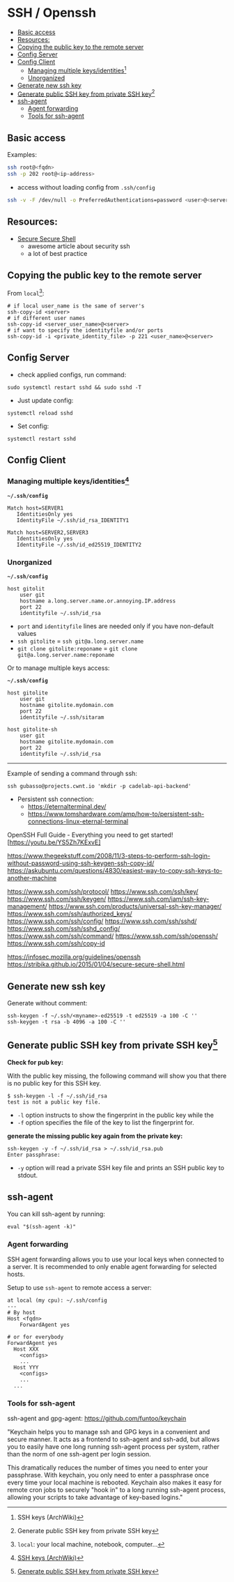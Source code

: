 # SSH / Openssh

<!-- toc -->

- [Basic access](#basic-access)
- [Resources:](#resources)
- [Copying the public key to the remote server](#copying-the-public-key-to-the-remote-server)
- [Config Server](#config-server)
- [Config Client](#config-client)
  - [Managing multiple keys/identities[^2]](#managing-multiple-keysidentities2)
  - [Unorganized](#unorganized)
- [Generate new ssh key](#generate-new-ssh-key)
- [Generate public SSH key from private SSH key[^1]](#generate-public-ssh-key-from-private-ssh-key1)
- [ssh-agent](#ssh-agent)
  - [Agent forwarding](#agent-forwarding)
  - [Tools for ssh-agent](#tools-for-ssh-agent)

<!-- tocstop -->

## Basic access

Examples:

```sh
ssh root@<fqdn>
ssh -p 202 root@<ip-address>
```

- access without loading config from `.ssh/config`

```sh
ssh -v -F /dev/null -o PreferredAuthentications=password <user>@<server>
```

## Resources:

- [Secure Secure Shell](https://stribika.github.io/2015/01/04/secure-secure-shell.html)
  - awesome article about security ssh
  - a lot of best practice

## Copying the public key to the remote server

From `local`[^3]:

```
# if local user_name is the same of server's
ssh-copy-id <server>
# if different user names
ssh-copy-id <server_user_name>@<server>
# if want to specify the identityfile and/or ports
ssh-copy-id -i <private_identity_file> -p 221 <user_name>@<server>
```

## Config Server

- check applied configs, run command:

```
sudo systemctl restart sshd && sudo sshd -T
```

- Just update config:

```
systemctl reload sshd
```

- Set config:

```
systemctl restart sshd
```

## Config Client

### Managing multiple keys/identities[^2]

**`~/.ssh/config`**
```
Match host=SERVER1
   IdentitiesOnly yes
   IdentityFile ~/.ssh/id_rsa_IDENTITY1

Match host=SERVER2,SERVER3
   IdentitiesOnly yes
   IdentityFile ~/.ssh/id_ed25519_IDENTITY2
```

### Unorganized

**`~/.ssh/config`**
```
host gitolit
    user git
    hostname a.long.server.name.or.annoying.IP.address
    port 22
    identityfile ~/.ssh/id_rsa
```

- `port` and `identityfile` lines are needed only if you have non-default values
- `ssh gitolite` = `ssh git@a.long.server.name`
- `git clone gitolite:reponame` = `git clone git@a.long.server.name:reponame`

Or to manage multiple keys access:

**`~/.ssh/config`**
```
host gitolite
    user git
    hostname gitolite.mydomain.com
    port 22
    identityfile ~/.ssh/sitaram

host gitolite-sh
    user git
    hostname gitolite.mydomain.com
    port 22
    identityfile ~/.ssh/id_rsa
```

---

Example of sending a command through ssh:

```
ssh gubasso@projects.cwnt.io 'mkdir -p cadelab-api-backend'
```

- Persistent ssh connection:
    - https://eternalterminal.dev/
    - https://www.tomshardware.com/amp/how-to/persistent-ssh-connections-linux-eternal-terminal

OpenSSH Full Guide - Everything you need to get started! [https://youtu.be/YS5Zh7KExvE]

https://www.thegeekstuff.com/2008/11/3-steps-to-perform-ssh-login-without-password-using-ssh-keygen-ssh-copy-id/
https://askubuntu.com/questions/4830/easiest-way-to-copy-ssh-keys-to-another-machine

https://www.ssh.com/ssh/protocol/
https://www.ssh.com/ssh/key/
https://www.ssh.com/ssh/keygen/
https://www.ssh.com/iam/ssh-key-management/
https://www.ssh.com/products/universal-ssh-key-manager/
https://www.ssh.com/ssh/authorized_keys/
https://www.ssh.com/ssh/config/
https://www.ssh.com/ssh/sshd/
https://www.ssh.com/ssh/sshd_config/
https://www.ssh.com/ssh/command/
https://www.ssh.com/ssh/openssh/
https://www.ssh.com/ssh/copy-id

https://infosec.mozilla.org/guidelines/openssh
https://stribika.github.io/2015/01/04/secure-secure-shell.html

## Generate new ssh key

Generate without comment:

```
ssh-keygen -f ~/.ssh/<myname>-ed25519 -t ed25519 -a 100 -C ''
ssh-keygen -t rsa -b 4096 -a 100 -C ''
```


## Generate public SSH key from private SSH key[^1]

**Check for pub key:**

With the public key missing, the following command will show you that there is no public key for this SSH key.

```
$ ssh-keygen -l -f ~/.ssh/id_rsa
test is not a public key file.
```
- `-l` option instructs to show the fingerprint in the public key while the
- `-f` option specifies the file of the key to list the fingerprint for.

**generate the missing public key again from the private key:**


```
ssh-keygen -y -f ~/.ssh/id_rsa > ~/.ssh/id_rsa.pub
Enter passphrase:
```
- `-y` option will read a private SSH key file and prints an SSH public key to stdout.

## ssh-agent

You can kill ssh-agent by running:

```
eval "$(ssh-agent -k)"
```

### Agent forwarding

SSH agent forwarding allows you to use your local keys when connected to a server. It is recommended to only enable agent forwarding for selected hosts.

Setup to use `ssh-agent` to remote access a server:

```
at local (my cpu): ~/.ssh/config
---
# By host
Host <fqdn>
    ForwardAgent yes

# or for everybody
ForwardAgent yes
  Host XXX
    <configs>
    ...
  Host YYY
    <configs>
    ...
  ...
```



### Tools for ssh-agent

ssh-agent and gpg-agent: https://github.com/funtoo/keychain

"Keychain helps you to manage ssh and GPG keys in a convenient and secure manner. It acts as a frontend to ssh-agent and ssh-add, but allows you to easily have one long running ssh-agent process per system, rather than the norm of one ssh-agent per login session.

This dramatically reduces the number of times you need to enter your passphrase. With keychain, you only need to enter a passphrase once every time your local machine is rebooted. Keychain also makes it easy for remote cron jobs to securely "hook in" to a long running ssh-agent process, allowing your scripts to take advantage of key-based logins."


[^1]: [Generate public SSH key from private SSH key](https://blog.tinned-software.net/generate-public-ssh-key-from-private-ssh-key/)
[^2]: [SSH keys (ArchWiki)](https://wiki.archlinux.org/title/SSH_keys)
[^3]: `local`: your local machine, notebook, computer...



